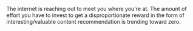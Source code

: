 The internet is reaching out to meet you where you're at.
The amount of effort you have to invest to get a disproportionate reward in the form of interesting/valuable content recommendation is trending toward zero.